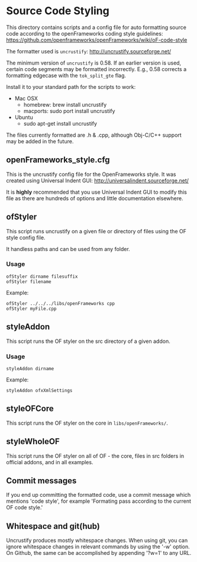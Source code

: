 # Source Code Styling

This directory contains scripts and a config file for auto formatting source code according to the openFrameworks coding style guidelines:
https://github.com/openframeworks/openFrameworks/wiki/oF-code-style

The formatter used is `uncrustify`: http://uncrustify.sourceforge.net/

The minimum version of `uncrustify` is 0.58.
If an earlier version is used, certain code segments may be formatted incorrectly.
E.g., 0.58 corrects a formatting edgecase with the `tok_split_gte` flag.

Install it to your standard path for the scripts to work:

* Mac OSX
	* homebrew: brew install uncrustify
	* macports: sudo port install uncrustify
* Ubuntu
	* sudo apt-get install uncrustify

The files currently formatted are .h & .cpp, although Obj-C/C++ support may be added in the future.

## openFrameworks_style.cfg

This is the uncrustify config file for the OpenFrameworks style. It was created using Universal Indent GUI: http://universalindent.sourceforge.net/

It is **highly** recommended that you use Universal Indent GUI to modify this file as there are hundreds of options and little documentation elsewhere. 

## ofStyler

This script runs uncrustify on a given file or directory of files using the OF style config file.

It handless paths and can be used from any folder.

### Usage

	ofStyler dirname filesuffix
	ofStyler filename

Example:

	ofStyler ../../../libs/openFrameworks cpp
	ofStyler myFile.cpp

## styleAddon

This script runs the OF styler on the src directory of a given addon.

### Usage

	styleAddon dirname

Example:

	styleAddon ofxXmlSettings

## styleOFCore

This script runs the OF styler on the core in `libs/openFrameworks/`.

## styleWholeOF

This script runs the OF styler on all of OF - the core, files in src folders in official addons, and in all examples.

## Commit messages

If you end up committing the formatted code, use a commit message which mentions 'code style', for example 
'Formating pass according to the current OF code style.'

## Whitespace and git(hub)

Uncrustify produces mostly whitespace changes.
When using git, you can ignore whitespace changes in relevant commands by using the '-w' option. 
On Github, the same can be accomplished by appending '?w=1' to any URL.

